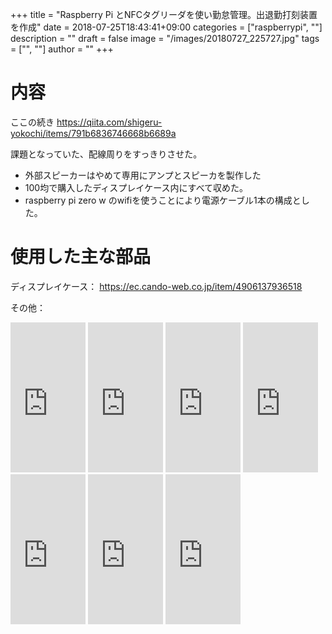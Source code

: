 ﻿+++
title = "Raspberry Pi とNFCタグリーダを使い勤怠管理。出退勤打刻装置を作成"
date = 2018-07-25T18:43:41+09:00
categories = ["raspberrypi", ""]
description = ""
draft = false
image = "/images/20180727_225727.jpg"
tags = ["", ""]
author = ""
+++



# 内容


ここの続き
https://qiita.com/shigeru-yokochi/items/791b6836746668b6689a

課題となっていた、配線周りをすっきりさせた。

- 外部スピーカーはやめて専用にアンプとスピーカを製作した
- 100均で購入したディスプレイケース内にすべて収めた。
- raspberry pi zero w のwifiを使うことにより電源ケーブル1本の構成とした。




# 使用した主な部品


ディスプレイケース：
https://ec.cando-web.co.jp/item/4906137936518

その他：

<iframe style="width:120px;height:240px;" marginwidth="0" marginheight="0" scrolling="no" frameborder="0" src="https://rcm-fe.amazon-adsystem.com/e/cm?ref=qf_sp_asin_til&t=yokochi-22&m=amazon&o=9&p=8&l=as1&IS1=1&detail=1&asins=B077VLMVKM&linkId=2bc2f92bf4793feda484cb489c3ceb7d&bc1=ffffff&lt1=_top&fc1=333333&lc1=0066c0&bg1=ffffff&f=ifr">
    </iframe>

<iframe style="width:120px;height:240px;" marginwidth="0" marginheight="0" scrolling="no" frameborder="0" src="https://rcm-fe.amazon-adsystem.com/e/cm?ref=qf_sp_asin_til&t=yokochi-22&m=amazon&o=9&p=8&l=as1&IS1=1&detail=1&asins=B00948CGAG&linkId=6b4cfe6426e9c66b82aafd445d4508b0&bc1=ffffff&lt1=_top&fc1=333333&lc1=0066c0&bg1=ffffff&f=ifr">
    </iframe>

<iframe style="width:120px;height:240px;" marginwidth="0" marginheight="0" scrolling="no" frameborder="0" src="https://rcm-fe.amazon-adsystem.com/e/cm?ref=qf_sp_asin_til&t=yokochi-22&m=amazon&o=9&p=8&l=as1&IS1=1&detail=1&asins=B007INF4ZS&linkId=6677aadf4620ef3cf429e1365e7b245f&bc1=ffffff&lt1=_top&fc1=333333&lc1=0066c0&bg1=ffffff&f=ifr">
    </iframe>

<iframe style="width:120px;height:240px;" marginwidth="0" marginheight="0" scrolling="no" frameborder="0" src="https://rcm-fe.amazon-adsystem.com/e/cm?ref=qf_sp_asin_til&t=yokochi-22&m=amazon&o=9&p=8&l=as1&IS1=1&detail=1&asins=B019XHVQNK&linkId=274798f15eac8001c91dd0e549bc0920&bc1=ffffff&lt1=_top&fc1=333333&lc1=0066c0&bg1=ffffff&f=ifr">
    </iframe>

<iframe style="width:120px;height:240px;" marginwidth="0" marginheight="0" scrolling="no" frameborder="0" src="https://rcm-fe.amazon-adsystem.com/e/cm?ref=qf_sp_asin_til&t=yokochi-22&m=amazon&o=9&p=8&l=as1&IS1=1&detail=1&asins=B016U0VZFM&linkId=381fed473611cba2d2528608200da1cc&bc1=ffffff&lt1=_top&fc1=333333&lc1=0066c0&bg1=ffffff&f=ifr">
    </iframe>

<iframe style="width:120px;height:240px;" marginwidth="0" marginheight="0" scrolling="no" frameborder="0" src="https://rcm-fe.amazon-adsystem.com/e/cm?ref=qf_sp_asin_til&t=yokochi-22&m=amazon&o=9&p=8&l=as1&IS1=1&detail=1&asins=B0173E30AC&linkId=480c72b9ffcc366a777bdc52f05c07e6&bc1=ffffff&lt1=_top&fc1=333333&lc1=0066c0&bg1=ffffff&f=ifr">
    </iframe>

<iframe style="width:120px;height:240px;" marginwidth="0" marginheight="0" scrolling="no" frameborder="0" src="https://rcm-fe.amazon-adsystem.com/e/cm?ref=qf_sp_asin_til&t=yokochi-22&m=amazon&o=9&p=8&l=as1&IS1=1&detail=1&asins=B01JYR2KI4&linkId=f0fe44ddbad6803e099d5ccc16607f61&bc1=ffffff&lt1=_top&fc1=333333&lc1=0066c0&bg1=ffffff&f=ifr">
    </iframe>
